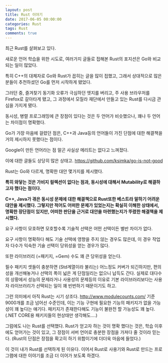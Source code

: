 ```yaml
---
layout: post
title: Rust 이야기
date: 2017-06-05 00:00:00
categories: Rust
tags: Rust
comments: true
---
```

최근 Rust를 살펴보고 있다.

새로운 언어 학습을 위한 시도로, 여러가지 글들로 접해본 Rust의 포지션은 Go와 비교되는 일이 많았다.

특히 C++의 대체자로 Go와 Rust가 꼽히는 글을 많이 접했고, 그래서 상대적으로 많은 분들이 추천하셨던 Go를 먼저 시작하게 됐었다.

그러던 중, 즐겨찾기 동기화 오류가 극심하던 엣지를 버리고, 주 사용 브라우저를 Firefox로 갈아타게 됐고,  그 과정에서 모질라 재단에서 만들고 있는 Rust를 다시금 관심을 가지게 됐다.

동시성, 병렬 프로그래밍에 큰 장점이 있다는 것은 두 언어가 비슷했으나, 꽤나 두 언어는 차이점이 명확했다.

Go가 가장 마음에 걸렸던 점은, C++과 Java등의 언어들이 가진 단점에 대한 해결책을 거의 제시하지 못했다는 점이다.

Google이 만든 언어라는 점 말곤 사실상 메리트는 없다고 느껴졌다.

이에 대한 글들도 상당히 많은 상태고.
<https://github.com/ksimka/go-is-not-good>

Rust는 Go와 다르게, 명확한 대안 몇가지를 제시했다.

**특히 와닿는 것은 가비지 컬렉션이 없다는 점과, 동시성에 대해서 Mutability로 해결하고자 했다는 점이다.**

**C++, Java가 겪은 동시성 문제에 대한 해결책으로 Rust또한 베스트라 말하기 어려운 대안을 제시했다. 그렇지만 적어도 어떠한 문제가 있었는지는 확실히 이해한 상태에서, 명확한 장단점이 있지만, 어떠한 판단을 근거로 대안을 마련했는지가 뚜렸한 해결책을 제시했다.**

요구 사항이 모호하면 모호할수록 기술적 선택은 어떤 선택이든 별반 차이가 없다.

요구 사항이 명확하다 해도 기술 선택에 영향을 주지 않는 경우도 많은데, 이 경우 작업자 다수가 익숙한 기술 선택이 당위성을 얻는 경우가 많다.

또한 라이브러리 (=패키지, =Gem) 수도 꽤 큰 당위성을 얻는다.

필수 패키지 셋들이 충분하면 (Std계열이라 불리는) 어느정도 커버가 되긴하지만, 편의성을 개선해놓거나 선택의 폭이 넓은 게 단점일리는 없으니 납득도 간다. 실제로 대다수의 상황에서 성능의 문제라거나 사용성의 문제등의 이유로 기본 라이브러리보다는 사용자 라이브러리가 선택되는 일이 꽤 빈번하기 때문이기도 하고.

그런 의미에서 아직 Rust는 시기 상조다. http://www.modulecounts.com/ 기준 9000개를 조금 넘어선 수준인데, 이는 기능 구현에 필요한 기능의 패키지가 없을 가능성이 꽤 높다는 얘기다. 패키지가 존재한다해도 기능이 불완전 할 가능성도 꽤 높다. (.NET CORE용 패키지들의 현상태만 생각해도….)

그럼에도 나는 Rust를 선택했다. Rust가 얻고자 하는 것이 명확 했다는 것은, 학습 이후에도 얻어가는 것이 있고, 그 장점이 서버 언어로 충분한 장점을 가져다 줄 것이라 믿는다. (Rust의 단점은 장점을 확고히 하기 위함이기에 더더욱 마음에 들었다.)

이 것이 내가 Rust를 선택하게 된 이유다. 이어서 Rust로 사용기와 Rust로 만드는 프로그램에 대한 이야기를 조금 더 이어가 보도록 하겠다.